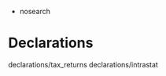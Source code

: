   - nosearch

# Declarations

<div class="toctree" data-titlesonly="">

declarations/tax\_returns declarations/intrastat

</div>
